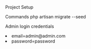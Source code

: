 Project Setup

Commands
    php artisan migrate --seed


Admin login credentials <br>
   <li> email=admin@admin.com</li>
    <li>password=password</li>
